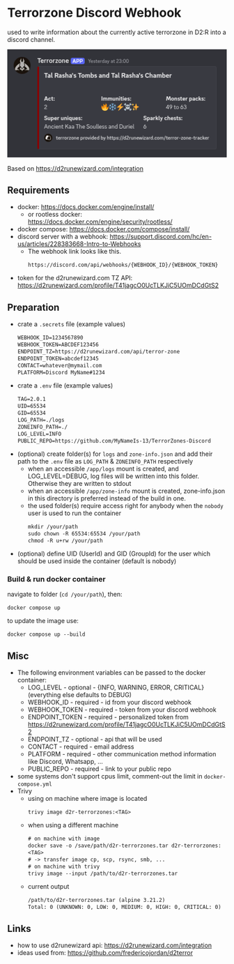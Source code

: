 # Terrorzone Discord Webhook

used to write information about the currently active terrorzone in D2:R into a discord channel.

![](Screenshot_2025-05-18_00-20-29.png)

Based on <https://d2runewizard.com/integration>

## Requirements

- docker: <https://docs.docker.com/engine/install/>
  - or rootless docker: <https://docs.docker.com/engine/security/rootless/>
- docker compose: <https://docs.docker.com/compose/install/>
- discord server with a webhook: <https://support.discord.com/hc/en-us/articles/228383668-Intro-to-Webhooks>
  - The webhook link looks like this.
    ```url
    https://discord.com/api/webhooks/{WEBHOOK_ID}/{WEBHOOK_TOKEN}
    ```
- token for the d2runewizard.com TZ API: <https://d2runewizard.com/profile/T41jagcO0UcTLKJiC5UOmDCdGtS2>

## Preparation

- crate a `.secrets` file (example values)
  ```text
  WEBHOOK_ID=1234567890
  WEBHOOK_TOKEN=ABCDEF123456
  ENDPOINT_TZ=https://d2runewizard.com/api/terror-zone
  ENDPOINT_TOKEN=abcdef12345
  CONTACT=whatever@mymail.com
  PLATFORM=Discord MyName#1234
  ```
- crate a `.env` file (example values)
  ```text
  TAG=2.0.1
  UID=65534
  GID=65534
  LOG_PATH=./logs
  ZONEINFO_PATH=./
  LOG_LEVEL=INFO
  PUBLIC_REPO=https://github.com/MyNameIs-13/TerrorZones-Discord
  ```
- (optional) create folder(s) for `logs` and `zone-info.json` and add their path to the `.env` file as `LOG_PATH` & `ZONEINFO_PATH` respectively
  - when an accessible `/app/logs` mount is created, and LOG_LEVEL=DEBUG, log files will be written into this folder. Otherwise they are written to stdout
  - when an accessible `/app/zone-info` mount is created, zone-info.json in this directory is preferred instead of the build in one.
  - the used folder(s) require access right for anybody when the `nobody` user is used to run the container
    ```shell
    mkdir /your/path
    sudo chown -R 65534:65534 /your/path
    chmod -R u+rw /your/path
    ```
- (optional) define UID (UserId) and GID (GroupId) for the user which should be used inside the container (default is nobody)

### Build & run docker container

navigate to folder (`cd /your/path`), then:
```shell
docker compose up
```

to update the image use:
````shell
docker compose up --build
````

## Misc

- The following environment variables can be passed to the docker container:
  - LOG_LEVEL - optional - {INFO, WARNING, ERROR, CRITICAL} (everything else defaults to DEBUG)
  - WEBHOOK_ID - required - id from your discord webhook
  - WEBHOOK_TOKEN - required - token from your discord webhook
  - ENDPOINT_TOKEN - required - personalized token from <https://d2runewizard.com/profile/T41jagcO0UcTLKJiC5UOmDCdGtS2>
  - ENDPOINT_TZ  - optional - api that will be used
  - CONTACT - required - email address
  - PLATFORM - required - other communication method information like Discord, Whatsapp, ...
  - PUBLIC_REPO - required - link to your public repo
- some systems don't support cpus limit, comment-out the limit in `docker-compose.yml`
- Trivy
  - using on machine where image is located
    ```shell
    trivy image d2r-terrorzones:<TAG>
    ```
  - when using a different machine
    ```shell
    # on machine with image
    docker save -o /save/path/d2r-terrorzones.tar d2r-terrorzones:<TAG>
    # -> transfer image cp, scp, rsync, smb, ...
    # on machine with trivy
    trivy image --input /path/to/d2r-terrorzones.tar
    ```
  - current output
    ```text
    /path/to/d2r-terrorzones.tar (alpine 3.21.2)
    Total: 0 (UNKNOWN: 0, LOW: 0, MEDIUM: 0, HIGH: 0, CRITICAL: 0)
    ```

## Links
- how to use d2runewizard api: <https://d2runewizard.com/integration>
- ideas used from: <https://github.com/fredericojordan/d2terror>